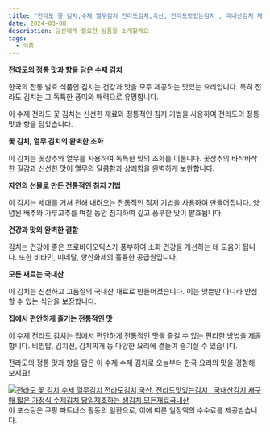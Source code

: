 ```yaml
---
title: "전라도 꽃 김치,수제 열무김치 전라도김치,국산, 전라도맛있는김치 , 국내산김치 재구매 많은 가정식 수제김치 당일제조하는 생김치 모든재료국내산 구매 하기"
date: 2024-03-08
description: 당신에게 필요한 상품을 소개할게요
tags:
  - 식품
---
```

**전라도의 정통 맛과 향을 담은 수제 김치**

한국의 전통 발효 식품인 김치는 건강과 맛을 모두 제공하는 맛있는 요리입니다. 특히 전라도 김치는 그 독특한 풍미와 매력으로 유명합니다.

이 수제 전라도 꽃 김치는 신선한 재료와 정통적인 침지 기법을 사용하여 전라도의 정통 맛과 향을 담았습니다.

**꽃 김치, 열무 김치의 완벽한 조화**

이 김치는 꽃상추와 열무를 사용하여 독특한 맛의 조화를 이룹니다. 꽃상추의 바삭바삭한 질감과 신선한 맛이 열무의 달콤함과 상쾌함을 완벽하게 보완합니다.

**자연의 선물로 만든 전통적인 침지 기법**

이 김치는 세대를 거쳐 전해 내려오는 전통적인 침지 기법을 사용하여 만들어집니다. 양념된 배추와 가루고추를 며칠 동안 침지하여 깊고 풍부한 맛이 발효됩니다.

**건강과 맛의 완벽한 결합**

김치는 건강에 좋은 프로바이오틱스가 풍부하여 소화 건강을 개선하는 데 도움이 됩니다. 또한 비타민, 미네랄, 항산화제의 훌륭한 공급원입니다.

**모든 재료는 국내산**

이 김치는 신선하고 고품질의 국내산 재료로 만들어졌습니다. 이는 맛뿐만 아니라 안심할 수 있는 식단을 보장합니다.

**집에서 편안하게 즐기는 전통적인 맛**

이 수제 전라도 김치는 집에서 편안하게 전통적인 맛을 즐길 수 있는 편리한 방법을 제공합니다. 비빔밥, 김치전, 김치찌개 등 다양한 요리에 곁들여 즐기실 수 있습니다.

전라도의 정통 맛과 향을 담은 이 수제 수제 김치로 오늘부터 한국 요리의 맛을 경험해 보세요!


[![전라도 꽃 김치,수제 열무김치 전라도김치,국산, 전라도맛있는김치 , 국내산김치 재구매 많은 가정식 수제김치 당일제조하는 생김치 모든재료국내산](https://i.imgur.com/81F7uro.png#center)](https://link.coupang.com/re/AFFSDP?lptag=AF5033054&pageKey=5791873340&itemId=9904803103&vendorItemId=74162760662&traceid=V0-153-817d650af77c0a3c&requestid=20240308201742280230199982&token=31850C%7CMIXED)
이 포스팅은 쿠팡 파트너스 활동의 일환으로, 이에 따른 일정액의 수수료를 제공받습니다.



